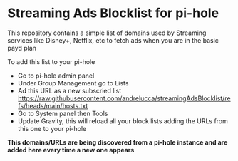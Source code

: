 
# Streaming Ads Blocklist for pi-hole

This repository contains a simple list of domains used by Streaming services like Disney+, Netflix, etc to fetch ads when you are in the basic payd plan

To add this list to your pi-hole
* Go to pi-hole admin panel
* Under Group Management go to Lists
* Ad this URL as a new subscried list https://raw.githubusercontent.com/andrelucca/streamingAdsBlocklist/refs/heads/main/hosts.txt
* Go to System panel then Tools
* Update Gravity, this will reload all your block lists adding the URLs from this one to your pi-hole

**This domains/URLs are being discovered from a pi-hole instance and are added here every time a new one appears**